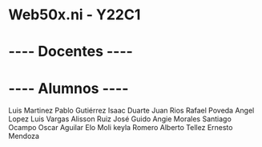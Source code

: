# Web50x.ni - Y22C1
# ---- Docentes ----

# ---- Alumnos ----
Luis Martinez
Pablo Gutiérrez
Isaac Duarte
Juan Rios 
Rafael Poveda
Angel Lopez
Luis Vargas
Alisson Ruiz
José Guido
Angie Morales
Santiago Ocampo
Oscar Aguilar
Elo Moli
keyla Romero
Alberto Tellez
Ernesto Mendoza

